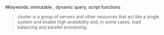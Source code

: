#Keywords: immutable , dynamic query, script functions
>cluster is a group of servers and other resources that act like a single system and enable high availability and, in some cases, load balancing and parallel processing.
